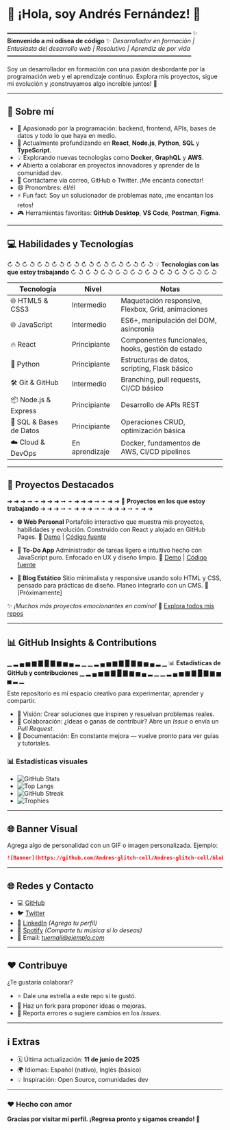 # 🌌 ¡Hola, soy Andrés Fernández! 👋

━━━━━━━━━━━━━━━━━━━━━━━━━━━━━━━━━━━━━━━━━━━━━━━━━━━
✨ **Bienvenido a mi odisea de código** ✨
*Desarrollador en formación | Entusiasta del desarrollo web | Resolutivo | Aprendiz de por vida*
━━━━━━━━━━━━━━━━━━━━━━━━━━━━━━━━━━━━━━━━━━━━━━━━━━━

Soy un desarrollador en formación con una pasión desbordante por la programación web y el aprendizaje continuo. Explora mis proyectos, sigue mi evolución y ¡construyamos algo increíble juntos! 🚀

---

## 📌 Sobre mí

* 👀 Apasionado por la programación: backend, frontend, APIs, bases de datos y todo lo que haya en medio.
* 🌱 Actualmente profundizando en **React**, **Node.js**, **Python**, **SQL** y **TypeScript**.
* 💡 Explorando nuevas tecnologías como **Docker**, **GraphQL** y **AWS**.
* 💕 Abierto a colaborar en proyectos innovadores y aprender de la comunidad dev.
* 📢 Contáctame vía correo, GitHub o Twitter. ¡Me encanta conectar!
* 😄 Pronombres: él/él
* ⚡ Fun fact: Soy un solucionador de problemas nato, ¡me encantan los retos!
* 🎮 Herramientas favoritas: **GitHub Desktop**, **VS Code**, **Postman**, **Figma**.

---

## 💻 Habilidades y Tecnologías

↻ ↺ ↻ ↺ ↻ ↺ ↻ ↺ ↻ ↺ ↻ ↺ ↻ ↺ ↻ ↺ ↻ ↺ ↻ ↺
💡 **Tecnologías con las que estoy trabajando**
↻ ↺ ↻ ↺ ↻ ↺ ↻ ↺ ↻ ↺ ↻ ↺ ↻ ↺ ↻ ↺ ↻ ↺ ↻ ↺

| Tecnología               | Nivel          | Notas                                              |
| ------------------------ | -------------- | -------------------------------------------------- |
| 🌐 HTML5 & CSS3          | Intermedio     | Maquetación responsive, Flexbox, Grid, animaciones |
| 🌐 JavaScript            | Intermedio     | ES6+, manipulación del DOM, asincronía             |
| 🔥 React                 | Principiante   | Componentes funcionales, hooks, gestión de estado  |
| 🐍 Python                | Principiante   | Estructuras de datos, scripting, Flask básico      |
| 🛠️ Git & GitHub         | Intermedio     | Branching, pull requests, CI/CD básico             |
| 📦 Node.js & Express     | Principiante   | Desarrollo de APIs REST                            |
| 📔️ SQL & Bases de Datos | Principiante   | Operaciones CRUD, optimización básica              |
| ☁️ Cloud & DevOps        | En aprendizaje | Docker, fundamentos de AWS, CI/CD pipelines        |

---

## 🚀 Proyectos Destacados

➔ ➜ ➔ ➙ ➛ ➜ ➔ ➜ ➙ ➛ ➜ ➔ ➜ ➙ ➛ ➜ ➔
🚀 **Proyectos en los que estoy trabajando**
➔ ➜ ➔ ➙ ➛ ➜ ➔ ➜ ➙ ➛ ➜ ➔ ➜ ➙ ➛ ➜ ➔

* **🌐 Web Personal**
  Portafolio interactivo que muestra mis proyectos, habilidades y evolución. Construido con React y alojado en GitHub Pages.
  🔗 [Demo](#) | [Código fuente](https://github.com/Andres-glitch-cell/personal-website)

* **📝 To-Do App**
  Administrador de tareas ligero e intuitivo hecho con JavaScript puro. Enfocado en UX y diseño limpio.
  🔗 [Demo](#) | [Código fuente](https://github.com/Andres-glitch-cell/todo-app)

* **📖 Blog Estático**
  Sitio minimalista y responsive usando solo HTML y CSS, pensado para prácticas de diseño. Planeo integrarlo con un CMS.
  🔗 \[Próximamente]

✨ *¡Muchos más proyectos emocionantes en camino!*
🔗 [Explora todos mis repos](https://github.com/Andres-glitch-cell)

---

## 📊 GitHub Insights & Contributions

▁ ▂ ▄ ▅ ▆ ▇ █ ▇ ▆ ▅ ▄ ▂ ▁ ▁ ▂ ▄ ▅ ▆ ▇ █ ▇ ▆ ▅ ▄ ▂ ▁
📊 **Estadísticas de GitHub y contribuciones**
▁ ▂ ▄ ▅ ▆ ▇ █ ▇ ▆ ▅ ▄ ▂ ▁ ▁ ▂ ▄ ▅ ▆ ▇ █ ▇ ▆ ▅ ▄ ▂ ▁

Este repositorio es mi espacio creativo para experimentar, aprender y compartir.

* 📌 Visión: Crear soluciones que inspiren y resuelvan problemas reales.
* 🤝 Colaboración: ¿Ideas o ganas de contribuir? Abre un *Issue* o envía un *Pull Request*.
* 📝 Documentación: En constante mejora — vuelve pronto para ver guías y tutoriales.

### 📊 Estadísticas visuales

* ![GitHub Stats](https://github-readme-stats.vercel.app/api?username=Andres-glitch-cell\&show_icons=true\&theme=radical)
* ![Top Langs](https://github-readme-stats.vercel.app/api/top-langs/?username=Andres-glitch-cell\&layout=compact\&theme=radical)
* ![GitHub Streak](https://github-readme-streak-stats.herokuapp.com?user=Andres-glitch-cell\&theme=radical)
* ![Trophies](https://github-profile-trophy.vercel.app/?username=Andres-glitch-cell\&theme=radical\&column=4)

---

## 🌐 Banner Visual

Agrega algo de personalidad con un GIF o imagen personalizada.
Ejemplo:

```md
![Banner](https://github.com/Andres-glitch-cell/Andres-glitch-cell/blob/main/programming-banner.gif)
```

---

## 🌐 Redes y Contacto

* 💻 [GitHub](https://github.com/Andres-glitch-cell)
* 🐦 [Twitter](#)
* 💼 [LinkedIn](#) *(Agrega tu perfil)*
* 🎵 [Spotify](#) *(Comparte tu música si lo deseas)*
* 📧 Email: *[tuemail@ejemplo.com](mailto:tuemail@ejemplo.com)*

---

## ❤️ Contribuye

¿Te gustaría colaborar?

* ⭐ Dale una estrella a este repo si te gustó.
* 🍝 Haz un fork para proponer ideas o mejoras.
* 🐛 Reporta errores o sugiere cambios en los *Issues*.

---

## ℹ️ Extras

* 🗓️ Última actualización: **11 de junio de 2025**
* 🌍 Idiomas: Español (nativo), Inglés (básico)
* 💡 Inspiración: Open Source, comunidades dev

---

### ❤️ Hecho con amor

**Gracias por visitar mi perfil. ¡Regresa pronto y sigamos creando! 🚀**
